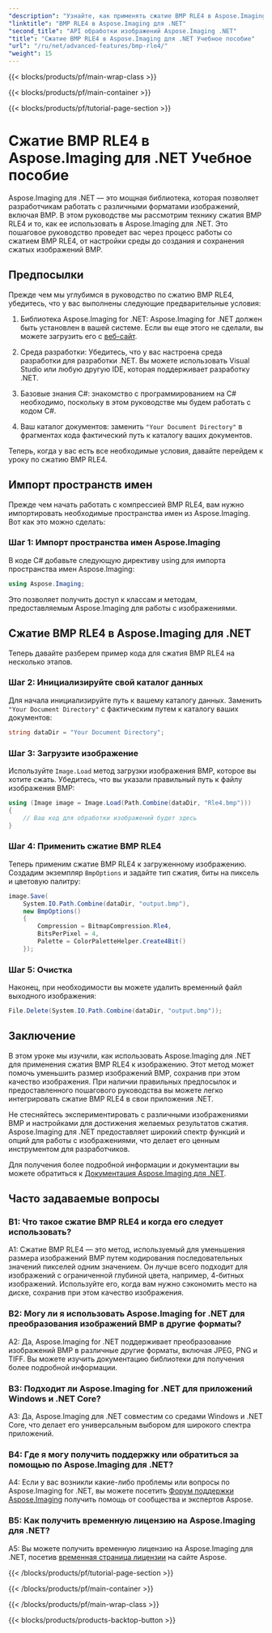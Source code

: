 ```yaml
---
"description": "Узнайте, как применять сжатие BMP RLE4 в Aspose.Imaging для .NET. Уменьшите размер изображения BMP без потери качества."
"linktitle": "BMP RLE4 в Aspose.Imaging для .NET"
"second_title": "API обработки изображений Aspose.Imaging .NET"
"title": "Сжатие BMP RLE4 в Aspose.Imaging для .NET Учебное пособие"
"url": "/ru/net/advanced-features/bmp-rle4/"
"weight": 15
---
```


{{< blocks/products/pf/main-wrap-class >}}

{{< blocks/products/pf/main-container >}}

{{< blocks/products/pf/tutorial-page-section >}}

# Сжатие BMP RLE4 в Aspose.Imaging для .NET Учебное пособие

Aspose.Imaging для .NET — это мощная библиотека, которая позволяет разработчикам работать с различными форматами изображений, включая BMP. В этом руководстве мы рассмотрим технику сжатия BMP RLE4 и то, как ее использовать в Aspose.Imaging для .NET. Это пошаговое руководство проведет вас через процесс работы со сжатием BMP RLE4, от настройки среды до создания и сохранения сжатых изображений BMP.

## Предпосылки

Прежде чем мы углубимся в руководство по сжатию BMP RLE4, убедитесь, что у вас выполнены следующие предварительные условия:

1. Библиотека Aspose.Imaging for .NET: Aspose.Imaging for .NET должен быть установлен в вашей системе. Если вы еще этого не сделали, вы можете загрузить его с [веб-сайт](https://releases.aspose.com/imaging/net/).

2. Среда разработки: Убедитесь, что у вас настроена среда разработки для разработки .NET. Вы можете использовать Visual Studio или любую другую IDE, которая поддерживает разработку .NET.

3. Базовые знания C#: знакомство с программированием на C# необходимо, поскольку в этом руководстве мы будем работать с кодом C#.

4. Ваш каталог документов: заменить `"Your Document Directory"` в фрагментах кода фактический путь к каталогу ваших документов.

Теперь, когда у вас есть все необходимые условия, давайте перейдем к уроку по сжатию BMP RLE4.

## Импорт пространств имен

Прежде чем начать работать с компрессией BMP RLE4, вам нужно импортировать необходимые пространства имен из Aspose.Imaging. Вот как это можно сделать:

### Шаг 1: Импорт пространства имен Aspose.Imaging

В коде C# добавьте следующую директиву using для импорта пространства имен Aspose.Imaging:

```csharp
using Aspose.Imaging;
```

Это позволяет получить доступ к классам и методам, предоставляемым Aspose.Imaging для работы с изображениями.

## Сжатие BMP RLE4 в Aspose.Imaging для .NET

Теперь давайте разберем пример кода для сжатия BMP RLE4 на несколько этапов.

### Шаг 2: Инициализируйте свой каталог данных

Для начала инициализируйте путь к вашему каталогу данных. Заменить `"Your Document Directory"` с фактическим путем к каталогу ваших документов:

```csharp
string dataDir = "Your Document Directory";
```

### Шаг 3: Загрузите изображение

Используйте `Image.Load` метод загрузки изображения BMP, которое вы хотите сжать. Убедитесь, что вы указали правильный путь к файлу изображения BMP:

```csharp
using (Image image = Image.Load(Path.Combine(dataDir, "Rle4.bmp")))
{
    // Ваш код для обработки изображений будет здесь
}
```

### Шаг 4: Применить сжатие BMP RLE4

Теперь применим сжатие BMP RLE4 к загруженному изображению. Создадим экземпляр `BmpOptions` и задайте тип сжатия, биты на пиксель и цветовую палитру:

```csharp
image.Save(
    System.IO.Path.Combine(dataDir, "output.bmp"),
    new BmpOptions()
    {
        Compression = BitmapCompression.Rle4,
        BitsPerPixel = 4,
        Palette = ColorPaletteHelper.Create4Bit()
    });
```

### Шаг 5: Очистка

Наконец, при необходимости вы можете удалить временный файл выходного изображения:

```csharp
File.Delete(System.IO.Path.Combine(dataDir, "output.bmp"));
```

## Заключение

В этом уроке мы изучили, как использовать Aspose.Imaging для .NET для применения сжатия BMP RLE4 к изображению. Этот метод может помочь уменьшить размер изображений BMP, сохранив при этом качество изображения. При наличии правильных предпосылок и предоставленного пошагового руководства вы можете легко интегрировать сжатие BMP RLE4 в свои приложения .NET.

Не стесняйтесь экспериментировать с различными изображениями BMP и настройками для достижения желаемых результатов сжатия. Aspose.Imaging для .NET предоставляет широкий спектр функций и опций для работы с изображениями, что делает его ценным инструментом для разработчиков.

Для получения более подробной информации и документации вы можете обратиться к [Документация Aspose.Imaging для .NET](https://reference.aspose.com/imaging/net/).

## Часто задаваемые вопросы

### В1: Что такое сжатие BMP RLE4 и когда его следует использовать?

A1: Сжатие BMP RLE4 — это метод, используемый для уменьшения размера изображений BMP путем кодирования последовательных значений пикселей одним значением. Он лучше всего подходит для изображений с ограниченной глубиной цвета, например, 4-битных изображений. Используйте его, когда вам нужно сэкономить место на диске, сохранив при этом качество изображения.

### В2: Могу ли я использовать Aspose.Imaging for .NET для преобразования изображений BMP в другие форматы?

A2: Да, Aspose.Imaging for .NET поддерживает преобразование изображений BMP в различные другие форматы, включая JPEG, PNG и TIFF. Вы можете изучить документацию библиотеки для получения более подробной информации.

### В3: Подходит ли Aspose.Imaging for .NET для приложений Windows и .NET Core?

A3: Да, Aspose.Imaging для .NET совместим со средами Windows и .NET Core, что делает его универсальным выбором для широкого спектра приложений.

### В4: Где я могу получить поддержку или обратиться за помощью по Aspose.Imaging для .NET?

A4: Если у вас возникли какие-либо проблемы или вопросы по Aspose.Imaging for .NET, вы можете посетить [Форум поддержки Aspose.Imaging](https://forum.aspose.com/) получить помощь от сообщества и экспертов Aspose.

### В5: Как получить временную лицензию на Aspose.Imaging для .NET?

A5: Вы можете получить временную лицензию на Aspose.Imaging для .NET, посетив [временная страница лицензии](https://purchase.aspose.com/temporary-license/) на сайте Aspose.

{{< /blocks/products/pf/tutorial-page-section >}}

{{< /blocks/products/pf/main-container >}}

{{< /blocks/products/pf/main-wrap-class >}}

{{< blocks/products/products-backtop-button >}}